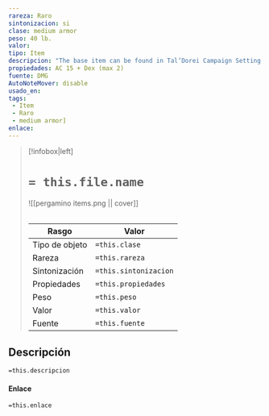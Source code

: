 ```yaml
---
rareza: Raro
sintonizacion: si
clase: medium armor
peso: 40 lb.
valor: 
tipo: Item
descripcion: "The base item can be found in Tal’Dorei Campaign Setting Reborn, page 228.You have resistance to fire damage while you wear this armor.Half plate consists of shaped metal plates that cover most of the wearer&#x27;s body. It does not include leg protection beyond simple greaves that are attached with leather straps.The stoneguard craft arms and armor from the granite around them, and their magical stonecraft rivals even that of the dwarves.It is likely that this armor functions similarly to the Earthboard with regards to weight.The wearer has disadvantage on Dexterity (Stealth) checks."
propiedades: AC 15 + Dex (max 2)
fuente: DMG
AutoNoteMover: disable
usado_en:  
tags: 
 - Item
 - Raro
 - medium armor]
enlace: 
---
```


> [!infobox|left]
>  # `= this.file.name`
> ![[pergamino items.png || cover]]
> ######   
> |Rasgo | Valor |
> | --- | --- |
> | Tipo de objeto| `=this.clase`|
>  | Rareza| `=this.rareza`|
> | Sintonización | `=this.sintonizacion` |
> | Propiedades | `=this.propiedades` |
>  | Peso | `=this.peso` |
> | Valor | `=this.valor` |
> | Fuente | `=this.fuente` |


## Descripción
`=this.descripcion`

#### Enlace
`=this.enlace`